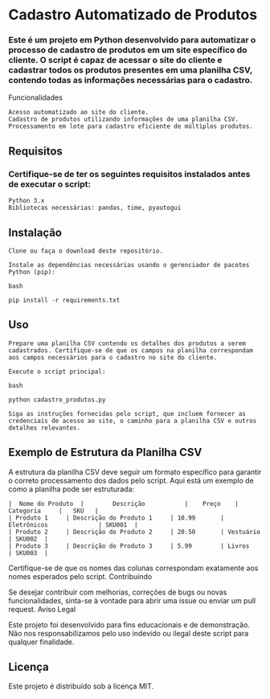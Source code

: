 # Cadastro Automatizado de Produtos

### Este é um projeto em Python desenvolvido para automatizar o processo de cadastro de produtos em um site específico do cliente. O script é capaz de acessar o site do cliente e cadastrar todos os produtos presentes em uma planilha CSV, contendo todas as informações necessárias para o cadastro.
Funcionalidades

    Acesso automatizado ao site do cliente.
    Cadastro de produtos utilizando informações de uma planilha CSV.
    Processamento em lote para cadastro eficiente de múltiplos produtos.

## Requisitos

### Certifique-se de ter os seguintes requisitos instalados antes de executar o script:

    Python 3.x
    Bibliotecas necessárias: pandas, time, pyautogui

## Instalação

    Clone ou faça o download deste repositório.

    Instale as dependências necessárias usando o gerenciador de pacotes Python (pip):

    bash

    pip install -r requirements.txt

## Uso

    Prepare uma planilha CSV contendo os detalhes dos produtos a serem cadastrados. Certifique-se de que os campos na planilha correspondam aos campos necessários para o cadastro no site do cliente.

    Execute o script principal:

    bash

    python cadastro_produtos.py

    Siga as instruções fornecidas pelo script, que incluem fornecer as credenciais de acesso ao site, o caminho para a planilha CSV e outros detalhes relevantes.

## Exemplo de Estrutura da Planilha CSV

A estrutura da planilha CSV deve seguir um formato específico para garantir o correto processamento dos dados pelo script. Aqui está um exemplo de como a planilha pode ser estruturada:

    |  Nome do Produto  |	     Descrição           |    Preço    |	Categoria	  |   SKU   |
    | Produto 1	    | Descrição do Produto 1	 | 10.99       | Eletrônicos	          | SKU001  |
    | Produto 2	    | Descrição do Produto 2	 | 20.50       | Vestuário	          | SKU002  |
    | Produto 3	    | Descrição do Produto 3	 | 5.99	       | Livros	                  | SKU003  |

Certifique-se de que os nomes das colunas correspondam exatamente aos nomes esperados pelo script.
Contribuindo

Se desejar contribuir com melhorias, correções de bugs ou novas funcionalidades, sinta-se à vontade para abrir uma issue ou enviar um pull request.
Aviso Legal

Este projeto foi desenvolvido para fins educacionais e de demonstração. Não nos responsabilizamos pelo uso indevido ou ilegal deste script para qualquer finalidade.
## Licença

 Este projeto é distribuído sob a licença MIT.
